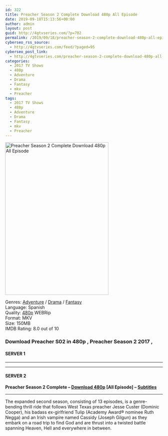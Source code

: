 ```yaml
---
id: 322
title: Preacher Season 2 Complete Download 480p All Episode
date: 2019-09-18T15:13:56+00:00
author: admin
layout: post
guid: http://4gtvseries.com/?p=702
permalink: /2019/09/18/preacher-season-2-complete-download-480p-all-episode-2/
cyberseo_rss_source:
  - http://4gtvseries.com/feed/?paged=95
cyberseo_post_link:
  - http://4gtvseries.com/preacher-season-2-complete-download-480p-all-episode/
categories:
  - 2017 TV Shows
  - 480p
  - Adventure
  - Drama
  - Fantasy
  - mkv
  - Preacher
tags:
  - 2017 TV Shows
  - 480p
  - Adventure
  - Drama
  - Fantasy
  - mkv
  - Preacher
---
```

<img loading="lazy" class="aligncenter" src="https://4.bp.blogspot.com/-mM73TjCaYbg/XYJI55ZcaeI/AAAAAAAABuM/Gz0FW_4knxIXgn5q3Yo66TJqRIH4CcvMACK4BGAYYCw/s1600/Preacher%2BSeason%2B2.jpg" alt="Preacher Season 2 Complete Download 480p All Episode" width="330" height="488" />

Genres: <a href="http://4gtvseries.com/tag/adventure/" data-wpel-link="internal">Adventure</a> / <a href="http://4gtvseries.com/tag/drama/" data-wpel-link="internal">Drama</a> / <a href="http://4gtvseries.com/tag/fantasy/" data-wpel-link="internal">Fantasy</a>  
Language: Spanish  
Quality:&nbsp;<a href="http://4gtvseries.com/tag/480p/" data-wpel-link="internal">480p</a>&nbsp;WEBRip  
Format: MKV  
Size: 150MB  
IMDB Rating: 8.0 out of 10

### **Download Preacher S02 in 480p , Preacher Season 2 2017 ,&nbsp;**

#### <span><strong>SERVER 1</strong></span>

* * *

* * *

#### <span><strong>SERVER 2</strong></span>

**Preacher Season 2 Complete – <a href="http://dl480p.xyz/484/" data-wpel-link="external" target="_blank" rel="nofollow external noopener noreferrer" class="wpel-icon-left"><i class="wpel-icon fa fa-download" aria-hidden="true"></i>Download 480p</a> [All Episode] – <a href="https://subscene.com/subtitles/preacher-second-season" data-wpel-link="external" target="_blank" rel="nofollow external noopener noreferrer" class="wpel-icon-left"><i class="wpel-icon fa fa-download" aria-hidden="true"></i>Subtitles</a>**

* * *

The expanded second season, consisting of 13 episodes, is a genre-bending thrill ride that follows West Texas preacher Jesse Custer (Dominic Cooper), his badass ex-girlfriend Tulip (Academy Award® nominee Ruth Negga) and an Irish vampire named Cassidy (Joseph Gilgun) as they embark on a road trip to find God and are thrust into a twisted battle spanning Heaven, Hell and everywhere in between.

<div align="center">
</div>